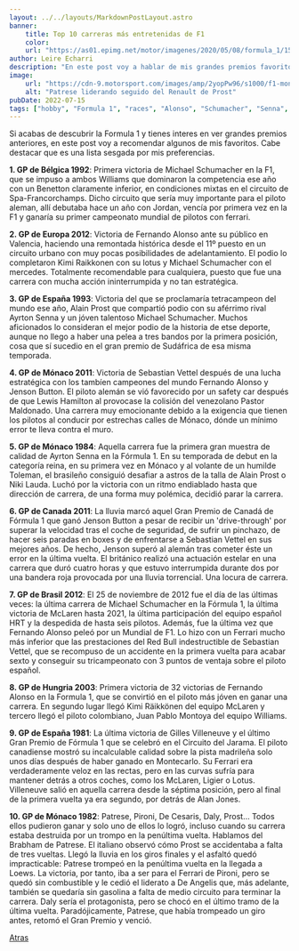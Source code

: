 ```yaml
---
layout: ../../layouts/MarkdownPostLayout.astro
banner:
    title: Top 10 carreras más entretenidas de F1
    color:
    url: "https://as01.epimg.net/motor/imagenes/2020/05/08/formula_1/1588950539_604980_1588950682_noticia_normal.jpg"
author: Leire Echarri
description: "En este post voy a hablar de mis grandes premios favoritos."
image: 
    url: "https://cdn-9.motorsport.com/images/amp/2yopPw96/s1000/f1-monaco-gp-1982-riccardo-pat.jpg"
    alt: "Patrese liderando seguido del Renault de Prost"
pubDate: 2022-07-15
tags: ["hobby", "Formula 1", "races", "Alonso", "Schumacher", "Senna", "Prost", "Sebastian Vettel"]
---
```

Si acabas de descubrir la Formula 1 y tienes interes en ver grandes premios anteriores, en este post voy a recomendar algunos de mis favoritos. Cabe destacar que es una lista sesgada por mis preferencias.

**1. GP de Bélgica 1992**: Primera victoria de Michael Schumacher en la F1, que se impuso a ambos Williams que dominaron la competencia ese año con un Benetton claramente inferior, en condiciones mixtas en el circuito de Spa-Francorchamps. Dicho circuito que sería muy importante para el piloto aleman, allí debutaba hace un año con Jordan, vencía por primera vez en la F1 y ganaría su primer campeonato mundial de pilotos con ferrari.

**2. GP de Europa 2012**: Victoria de Fernando Alonso ante su público en Valencia, haciendo una remontada histórica desde el 11º puesto en un circuito urbano con muy pocas posibilidades de adelantamiento. El podio lo completaron Kimi Raikkonen con su lotus y Michael Schumacher con el mercedes. Totalmente recomendable para cualquiera, puesto que fue una carrera con mucha acción ininterrumpida y no tan estratégica.

**3. GP de España 1993**: Victoria del que se proclamaría tetracampeon del mundo ese año, Alain Prost que compartió podio con su aférrimo rival Ayrton Senna y un jóven talentoso Michael Schumacher. Muchos aficionados lo consideran el mejor podio de la historia de etse deporte, aunque no llego a haber una pelea a tres bandos por la primera posición, cosa que sí sucedio en el gran premio de Sudáfrica de esa misma temporada.

**4. GP de Mónaco 2011**: Victoria de Sebastian Vettel después de una lucha estratégica con los tambíen campeones del mundo Fernando Alonso y Jenson Button. El piloto alemán se vió favorecido por un safety car después de que Lewis Hamilton al provocase la colisión del venezolano Pastor Maldonado. Una carrera muy emocionante debido a la exigencia que tienen los pilotos al conducir por estrechas calles de Mónaco, dónde un mínimo error te lleva contra el muro.

**5. GP de Mónaco 1984**: Aquella carrera fue la primera gran muestra de calidad de Ayrton Senna en la Fórmula 1. En su temporada de debut en la categoría reina, en su primera vez en Mónaco y al volante de un humilde Toleman, el brasileño consiguió desafiar a astros de la talla de Alain Prost o Niki Lauda. Luchó por la victoria con un ritmo endiablado hasta que dirección de carrera, de una forma muy polémica, decidió parar la carrera.

**6. GP de Canada 2011**: La lluvia marcó aquel Gran Premio de Canadá de Fórmula 1 que ganó Jenson Button a pesar de recibir un 'drive-through' por superar la velocidad tras el coche de seguridad, de sufrir un pinchazo, de hacer seis paradas en boxes y de enfrentarse a Sebastian Vettel en sus mejores años. De hecho, Jenson superó al alemán tras cometer éste un error en la última vuelta. El británico realizó una actuación estelar en una carrera que duró cuatro horas y que estuvo interrumpida durante dos por una bandera roja provocada por una lluvia torrencial. Una locura de carrera.

**7. GP de Brasil 2012**: El 25 de noviembre de 2012 fue el día de las últimas veces: la última carrera de Michael Schumacher en la Fórmula 1, la última victoria de McLaren hasta 2021, la última participación del equipo español HRT y la despedida de hasta seis pilotos. Además, fue la última vez que Fernando Alonso peleó por un Mundial de F1. Lo hizo con un Ferrari mucho más inferior que las prestaciones del Red Bull indestructible de Sebastian Vettel, que se recompuso de un accidente en la primera vuelta para acabar sexto y conseguir su tricampeonato con 3 puntos de ventaja sobre el piloto español.

**8. GP de Hungria 2003**: Primera victoria de 32 victorias de Fernando Alonso en la Formula 1, que se convirtió en el piloto más jóven en ganar una carrera. En segundo lugar llegó Kimi Räikkönen del equipo McLaren y tercero llegó el piloto colombiano, Juan Pablo Montoya del equipo Williams.

**9. GP de España 1981**: La última victoria de Gilles Villeneuve y el último Gran Premio de Fórmula 1 que se celebró en el Circuito del Jarama. El piloto canadiense mostró su incalculable calidad sobre la pista madrileña solo unos días después de haber ganado en Montecarlo. Su Ferrari era verdaderamente veloz en las rectas, pero en las curvas sufría para mantener detrás a otros coches, como los McLaren, Ligier o Lotus. Villeneuve salió en aquella carrera desde la séptima posición, pero al final de la primera vuelta ya era segundo, por detrás de Alan Jones.

**10. GP de Mónaco 1982**: Patrese, Pironi, De Cesaris, Daly, Prost... Todos ellos pudieron ganar y solo uno de ellos lo logró, incluso cuando su carrera estaba destruida por un trompo en la penúltima vuelta. Hablamos del Brabham de Patrese. El italiano observó cómo Prost se accidentaba a falta de tres vueltas. Llegó la lluvia en los giros finales y el asfaltó quedó impracticable: Patrese trompeó en la penúltima vuelta en la llegada a Loews. La victoria, por tanto, iba a ser para el Ferrari de Pironi, pero se quedó sin combustible y le cedió el liderato a De Angelis que, más adelante, también se quedaría sin gasolina a falta de medio circuito para terminar la carrera. Daly sería el protagonista, pero se chocó en el último tramo de la última vuelta. Paradójicamente, Patrese, que había trompeado un giro antes, retomó el Gran Premio y venció.

 [Atras](../../blog/)